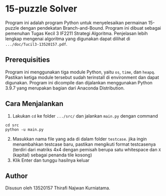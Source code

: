 # 15-puzzle Solver

Program ini adalah program Python untuk menyelesaikan permainan 15-puzzle dengan pendekatan Branch-and-Bound. Program ini dibuat sebagai pemenuhan Tugas Kecil 3 IF2211 Strategi Algoritma. Penjelasan lebih lengkap mengenai algoritma yang digunakan dapat dilihat di `.../doc/Tucil3-13520157.pdf`.
## Prerequisities
Program ini menggunakan tiga module Python, yaitu `os`, `time`, dan `heapq`. Pastikan ketiga module tersebut sudah terinstall di environment dan dapat digunakan.
Program ini dicompile dan dijalankan menggunakan Python 3.9.7 yang merupakan bagian dari Anaconda Distribution.

## Cara Menjalankan
1. Lakukan `cd` ke folder `.../src/` dan jalankan `main.py` dengan command
```
cd src
python -u main.py
```
2. Masukkan nama file yang ada di dalam folder `testcase`. jika ingin menambahkan testcase baru, pastikan mengikuti format testcasenya (terdiri dari matriks 4x4 dengan pemisah berupa satu whitespace dan `X` (kapital) sebagai penanda tile kosong)
3. Klik Enter dan tunggu hasilnya keluar
## Author
Disusun oleh 13520157 Thirafi Najwan Kurniatama. 